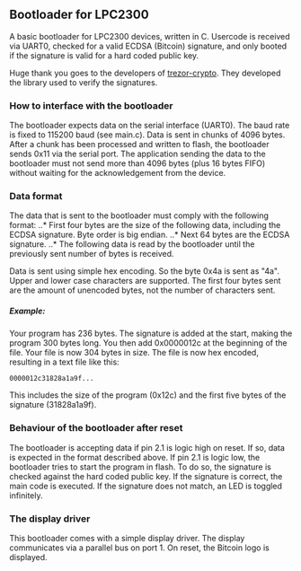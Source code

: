 Bootloader for LPC2300
------

A basic bootloader for LPC2300 devices, written in C.
Usercode is received via UART0, checked for a valid ECDSA (Bitcoin) signature, and only booted if the signature is valid for a hard coded public key.

Huge thank you goes to the developers of [trezor-crypto](https://github.com/trezor/trezor-crypto). They developed the library used to verify the signatures.

### How to interface with the bootloader
The bootloader expects data on the serial interface (UART0). The baud rate is fixed to 115200 baud (see main.c).
Data is sent in chunks of 4096 bytes. After a chunk has been processed and written to flash, the bootloader sends 0x11 via the serial port.
The application sending the data to the bootloader must not send more than 4096 bytes (plus 16 bytes FIFO) without waiting for the acknowledgement from the device.

### Data format
The data that is sent to the bootloader must comply with the following format:
..* First four bytes are the size of the following data, including the ECDSA signature. Byte order is big endian.
..* Next 64 bytes are the ECDSA signature.
..* The following data is read by the bootloader until the previously sent number of bytes is received.

Data is sent using simple hex encoding. So the byte 0x4a is sent as "4a". Upper and lower case characters are supported.
The first four bytes sent are the amount of unencoded bytes, not the number of characters sent.
##### Example:
Your program has 236 bytes. The signature is added at the start, making the program 300 bytes long. You then add 0x0000012c at the beginning of the file. Your file is now 304 bytes in size.
The file is now hex encoded, resulting in a text file like this:

```
0000012c31828a1a9f...
```

This includes the size of the program (0x12c) and the first five bytes of the signature (31828a1a9f).

### Behaviour of the bootloader after reset
The bootloader is accepting data if pin 2.1 is logic high on reset. If so, data is expected in the format described above.
If pin 2.1 is logic low, the bootloader tries to start the program in flash. To do so, the signature is checked against the hard coded public key.
If the signature is correct, the main code is executed. If the signature does not match, an LED is toggled infinitely.

### The display driver
This bootloader comes with a simple display driver. The display communicates via a parallel bus on port 1. On reset, the Bitcoin logo is displayed.
